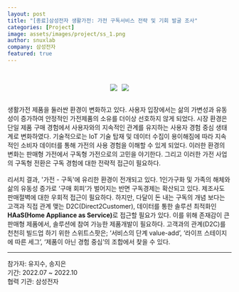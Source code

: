 ```yaml
---
layout: post
title: "[종료]삼성전자 생활가전: 가전 구독서비스 전략 및 기회 발굴 조사"
categories: [Project]
image: assets/images/project/ss_1.png
author: snuxlab
company: 삼성전자
featured: true
---
```


<p>
<br>
<figure style="display: flex; flex-wrap: wrap; justify-content: center; gap: 10px;">
    <img src="{{site.baseurl}}/assets/images/project/ss_1.png" style="max-width: 45%; height: auto;">
    <img src="{{site.baseurl}}/assets/images/project/ss_2.png" style="max-width: 45%; height: auto;">
</figure>
<br>
생활가전 제품을 둘러싼 환경이 변화하고 있다. 사용자 입장에서는 삶의 가변성과 유동성이 증가하여 안정적인 가전제품의 소유를 더이상 선호하지 않게 되었다. 시장 환경은 단일 제품 구매 경험에서 사용자와의 지속적인 관계를 유지하는 사용자 경험 중심 생태계로 변화하였다. 기술적으로는 IoT 기술 탑재 및 데이터 수집이 용이해짐에 따라 지속적인 소비자 데이터를 통해 가전의 사용 경험을 이해할 수 있게 되었다. 이러한 환경의 변화는 판매형 가전에서 구독형 가전으로의 고민을 야기한다. 그리고 이러한 가전 사업의 구독형 전환은 구독 경험에 대한 전략적 접근이 필요하다.<br>
<br>
리서치 결과, '가전 - 구독'에 유리한 환경이 전개되고 있다. 1인가구화 및 가족의 해체와 삶의 유동성 증가로 ‘구매 회피’가 벌어지는 반면 구독경제는 확산되고 있다. 제조사도 판매절벽에 대한 우회적 접근이 필요하다. 하지만, 다달이 돈 내는 구독의 개념 보다는 고객과 직접 관계 맺는 D2C(Direct2Customer), 데이터를 통한 솔루션 최적화인 <b>HAaS(Home Appliance as Service)</b>로 접근할 필요가 있다. 이를 위해 존재감이 큰 판매형 제품에서, 솔루션에 참여 가능한 제품개발이 필요하다. 고객과의 관계(D2C)를 천천히 빌드업 하기 위한 스위트스팟은; ‘서비스의 단계 value-add’, ‘라이프 스테이지에 따른 세그’, ‘제품이 아닌 경험 중심’의 조합에서 찾을 수 있다.
</p>

<hr>
참가자: 유지수, 송지은 <br>
기간: 2022.07 ~ 2022.10<br>
협력 기관: 삼성전자
